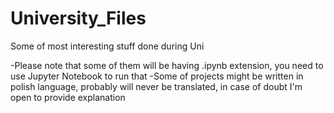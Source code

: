 # University_Files
Some of most interesting stuff done during Uni 


-Please note that some of them will be having .ipynb extension, you need to use Jupyter Notebook to run that
-Some of projects might be written in polish language, probably will never be translated, in case of doubt I'm open to provide explanation
